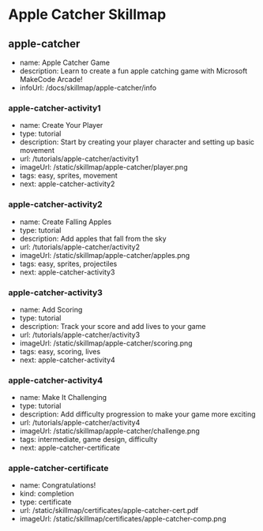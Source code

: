 # Apple Catcher Skillmap


## apple-catcher
* name: Apple Catcher Game
* description: Learn to create a fun apple catching game with Microsoft MakeCode Arcade!
* infoUrl: /docs/skillmap/apple-catcher/info

### apple-catcher-activity1
* name: Create Your Player
* type: tutorial
* description: Start by creating your player character and setting up basic movement
* url: /tutorials/apple-catcher/activity1
* imageUrl: /static/skillmap/apple-catcher/player.png
* tags: easy, sprites, movement
* next: apple-catcher-activity2

### apple-catcher-activity2
* name: Create Falling Apples
* type: tutorial
* description: Add apples that fall from the sky
* url: /tutorials/apple-catcher/activity2
* imageUrl: /static/skillmap/apple-catcher/apples.png
* tags: easy, sprites, projectiles
* next: apple-catcher-activity3

### apple-catcher-activity3
* name: Add Scoring
* type: tutorial
* description: Track your score and add lives to your game
* url: /tutorials/apple-catcher/activity3
* imageUrl: /static/skillmap/apple-catcher/scoring.png
* tags: easy, scoring, lives
* next: apple-catcher-activity4

### apple-catcher-activity4
* name: Make It Challenging
* type: tutorial
* description: Add difficulty progression to make your game more exciting
* url: /tutorials/apple-catcher/activity4
* imageUrl: /static/skillmap/apple-catcher/challenge.png
* tags: intermediate, game design, difficulty
* next: apple-catcher-certificate

### apple-catcher-certificate
* name: Congratulations!
* kind: completion
* type: certificate
* url: /static/skillmap/certificates/apple-catcher-cert.pdf
* imageUrl: /static/skillmap/certificates/apple-catcher-comp.png
